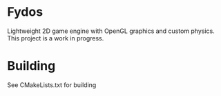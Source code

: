 # Fydos
Lightweight 2D game engine with OpenGL graphics and custom physics. 
This project is a work in progress. 

# Building
See CMakeLists.txt for building 
